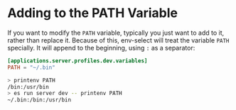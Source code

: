 # Adding to the PATH Variable

If you want to modify the `PATH` variable, typically you just want to add to it, rather than replace it. Because of this, env-select will treat the variable `PATH` specially. It will append to the beginning, using `:` as a separator:

```toml
[applications.server.profiles.dev.variables]
PATH = "~/.bin"
```

```sh
> printenv PATH
/bin:/usr/bin
> es run server dev -- printenv PATH
~/.bin:/bin:/usr/bin
```
